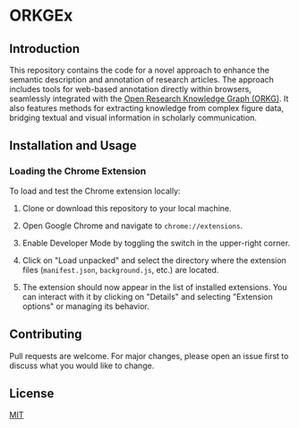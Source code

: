 # ORKGEx

## Introduction

This repository contains the code for a novel approach to enhance the semantic description and annotation of research articles. The approach includes tools for web-based annotation directly within browsers, seamlessly integrated with the [Open Research Knowledge Graph (ORKG)](https://orkg.org/). It also features methods for extracting knowledge from complex figure data, bridging textual and visual information in scholarly communication.

## Installation and Usage

### Loading the Chrome Extension

To load and test the Chrome extension locally:

1. Clone or download this repository to your local machine.
   
2. Open Google Chrome and navigate to `chrome://extensions`.

3. Enable Developer Mode by toggling the switch in the upper-right corner.

4. Click on "Load unpacked" and select the directory where the extension files (`manifest.json`, `background.js`, etc.) are located.

5. The extension should now appear in the list of installed extensions. You can interact with it by clicking on "Details" and selecting "Extension options" or managing its behavior.

## Contributing

Pull requests are welcome. For major changes, please open an issue first to discuss what you would like to change.

## License

[MIT]([link-to-license](https://opensource.org/license/mit))

